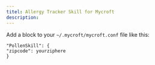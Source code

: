 ```yaml
---
titel: Allergy Tracker Skill for Mycroft
description: 
---
```

Add a block to your `~/.mycroft/mycroft.conf` file like this:

```
"PollenSkill": {
"zipcode": yourziphere
}
```
